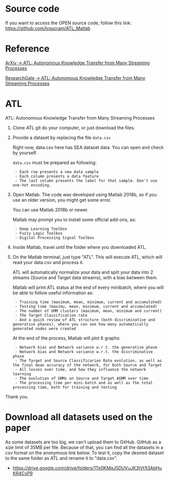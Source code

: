 # Source code

If you want to access the OPEN source code, follow this link: https://github.com/Ivsucram/ATL_Matlab

# Reference

[ArXiv -> ATL: Autonomous Knowledge Transfer from Many Streaming Processes](https://arxiv.org/abs/1910.03434)

[ResearchGate -> ATL: Autonomous Knowledge Transfer from Many Streaming Processes](https://www.researchgate.net/publication/336361712_ATL_Autonomous_Knowledge_Transfer_from_Many_Streaming_Processes)

# ATL
ATL: Autonomous Knowledge Transfer from Many Streaming Processes

1. Clone ATL git do your computer, or just download the files.

2. Provide a dataset by replacing the file `data.csv`

	Right now, data.csv here has SEA dataset data. You can open and check by yourself.
	
	`data.csv` must be prepared as following:
  
		- Each row presents a new data sample
		- Each column presents a data feature
		- The last column presents the label for that sample. Don't use one-hot encoding.

3. Open Matlab. The code was developed using Matlab 2018b, so if you use an older version, you might get some error.

	You can use Matlab 2018b or newer.
	
	Matlab may prompt you to install some official add-ons, as:
  
		- Deep Learning Toolbox
		- Fuzzy Logic Toolbox
		- Digital Processing Signal Toolbox

4. Inside Matlab, travel until the folder where you downloaded ATL.

5. On the Matlab terminal, just type "ATL". This will execute ATL, which will read your data.csv and process it.

	ATL will automatically normalize your data and split your data into 2 streams (Source and Target data streams), with a bias between them.

	Matlab will print ATL status at the end of every minibatch, where you will be able to follow useful information as:
  
		- Training time (maximum, mean, minimum, current and accumulated)
		- Testing time (maximu, mean, minimum, current and accumulated)
		- The number of GMM clusters (maximum, mean, minimum and current)
		- The Target Classification rate
		- And a quick review of ATL structure (both discriminative and generative phases), where you can see how many automatically generated nodes were created

	At the end of the process, Matlab will plot 6 graphs:
  
		- Network bias and Network variance w.r.t. the generative phase
		- Network bias and Network variance w.r.t. the discriminative phase
		- The Target and Source Classificarion Rate evolution, as well as the final mean accuracy of the network, for both Source and Target
		- All losses over time, and how they influence the network learning
		- The evolution of GMMs on Source and Target AGMM over time
		- The processing time per mini-batch and as well as the total processing time, both for training and testing

Thank you.

# Download all datasets used on the paper

As some datasets are too big, we can't upload them to GitHub. GitHub as a size limit of 35MB per file. Because of that, you can find all the datasets in a csv format on the anonymous link below.
To test it, copy the desired dataset to the same folder as ATL and rename it to "data.csv".

- https://drive.google.com/drive/folders/1Te0KMqJ5DUVuJK3tVt1l3AbHuKR4CxP9 
